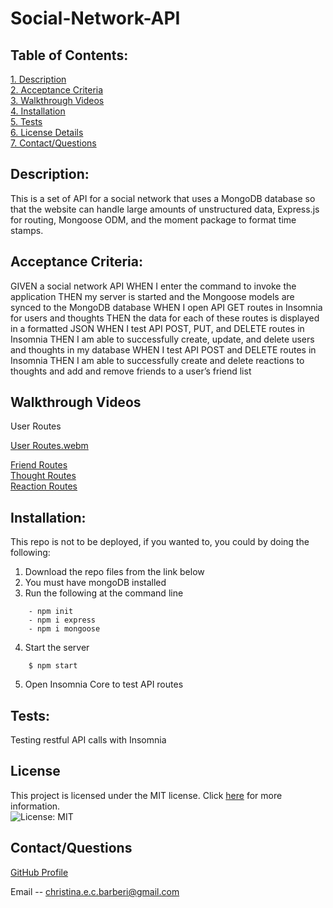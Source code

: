 # Social-Network-API

 ## Table of Contents:  
[1. Description](#Description)  
[2. Acceptance Criteria](#Acceptance-Criteria)  
[3. Walkthrough Videos](#Walkthrough-Videos)  
[4. Installation](#Installation)  
[5. Tests](#Tests)  
[6. License Details](#License-Details)    
[7. Contact/Questions](#Contact/Questions)   
 

## Description:
This is a set of API for a social network that uses a MongoDB database so that the website can handle large amounts of unstructured data, Express.js for routing, Mongoose ODM, and the moment package to format time stamps.

## Acceptance Criteria:

GIVEN a social network API
WHEN I enter the command to invoke the application
THEN my server is started and the Mongoose models are synced to the MongoDB database
WHEN I open API GET routes in Insomnia for users and thoughts
THEN the data for each of these routes is displayed in a formatted JSON
WHEN I test API POST, PUT, and DELETE routes in Insomnia
THEN I am able to successfully create, update, and delete users and thoughts in my database
WHEN I test API POST and DELETE routes in Insomnia
THEN I am able to successfully create and delete reactions to thoughts and add and remove friends to a user’s friend list

## Walkthrough Videos
User Routes

[User Routes.webm](https://user-images.githubusercontent.com/119627874/236025055-01d28d44-25ba-42bd-9df4-206ac7f3a331.webm)


[Friend Routes]()  
[Thought Routes]()  
[Reaction Routes]()  

## Installation:

This repo is not to be deployed, if you wanted to, you could by doing the following:  
1. Download the repo files from the link below
2. You must have mongoDB installed
3. Run the following at the command line
```
    - npm init
    - npm i express
    - npm i mongoose
```
4. Start the server
```
    $ npm start
```
5. Open Insomnia Core to test API routes

## Tests:  

Testing restful API calls with Insomnia 

## License

This project is licensed under the MIT license. Click [here](https://opensource.org/licenses/MIT) for more information.<br>
![License: MIT](https://img.shields.io/badge/License-MIT-yellow.svg)

## Contact/Questions

[GitHub Profile](https://github.com/Christinaecb)

Email -- christina.e.c.barberi@gmail.com



